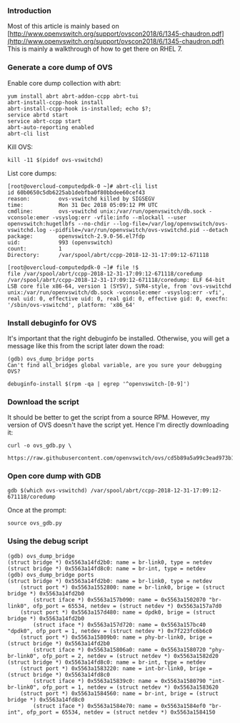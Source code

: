 ### Introduction ###

Most of this article is mainly based on [http://www.openvswitch.org/support/ovscon2018/6/1345-chaudron.pdf](http://www.openvswitch.org/support/ovscon2018/6/1345-chaudron.pdf)
This is mainly a walkthrough of how to get there on RHEL 7.

### Generate a core dump of OVS ###

Enable core dump collection with abrt:
~~~
yum install abrt abrt-addon-ccpp abrt-tui
abrt-install-ccpp-hook install
abrt-install-ccpp-hook is-installed; echo $?;
service abrtd start
service abrt-ccpp start
abrt-auto-reporting enabled
abrt-cli list
~~~

Kill OVS:
~~~
kill -11 $(pidof ovs-vswitchd)
~~~

List core dumps:
~~~
[root@overcloud-computedpdk-0 ~]# abrt-cli list
id 60b0650c5db6225ab1debfba0f80bbdee60cef43
reason:         ovs-vswitchd killed by SIGSEGV
time:           Mon 31 Dec 2018 05:09:12 PM UTC
cmdline:        ovs-vswitchd unix:/var/run/openvswitch/db.sock -vconsole:emer -vsyslog:err -vfile:info --mlockall --user openvswitch:hugetlbfs --no-chdir --log-file=/var/log/openvswitch/ovs-vswitchd.log --pidfile=/var/run/openvswitch/ovs-vswitchd.pid --detach
package:        openvswitch-2.9.0-56.el7fdp
uid:            993 (openvswitch)
count:          1
Directory:      /var/spool/abrt/ccpp-2018-12-31-17:09:12-671118
~~~

~~~
[root@overcloud-computedpdk-0 ~]# file !$
file /var/spool/abrt/ccpp-2018-12-31-17:09:12-671118/coredump
/var/spool/abrt/ccpp-2018-12-31-17:09:12-671118/coredump: ELF 64-bit LSB core file x86-64, version 1 (SYSV), SVR4-style, from 'ovs-vswitchd unix:/var/run/openvswitch/db.sock -vconsole:emer -vsyslog:err -vfi', real uid: 0, effective uid: 0, real gid: 0, effective gid: 0, execfn: '/sbin/ovs-vswitchd', platform: 'x86_64'
~~~

### Install debuginfo for OVS ###

It's important that the right debuginfo be installed. 
Otherwise, you will get a message like this from the script later down the road:
~~~
(gdb) ovs_dump_bridge ports
Can't find all_bridges global variable, are you sure your debugging OVS?
~~~

~~~
debuginfo-install $(rpm -qa | egrep '^openvswitch-[0-9]')
~~~

### Download the script ###

It should be better to get the script from a source RPM. However, my version of OVS doesn't have the script yet. 
Hence I'm directly downloading it:
~~~
curl -o ovs_gdb.py \
  https://raw.githubusercontent.com/openvswitch/ovs/cd5b89a5a99c3ead973b168326eaef47d4e4c077/utilities/gdb/ovs_gdb.py
~~~

### Open core dump with GDB ###

~~~
gdb $(which ovs-vswitchd) /var/spool/abrt/ccpp-2018-12-31-17:09:12-671118/coredump
~~~

Once at the prompt:
~~~
source ovs_gdb.py
~~~

### Using the debug script ###

~~~
(gdb) ovs_dump_bridge
(struct bridge *) 0x5563a14fd2b0: name = br-link0, type = netdev
(struct bridge *) 0x5563a14fd8c0: name = br-int, type = netdev
(gdb) ovs_dump_bridge ports
(struct bridge *) 0x5563a14fd2b0: name = br-link0, type = netdev
    (struct port *) 0x5563a1552800: name = br-link0, brige = (struct bridge *) 0x5563a14fd2b0
        (struct iface *) 0x5563a157b090: name = 0x5563a1502070 "br-link0", ofp_port = 65534, netdev = (struct netdev *) 0x5563a157a7d0
    (struct port *) 0x5563a157d480: name = dpdk0, brige = (struct bridge *) 0x5563a14fd2b0
        (struct iface *) 0x5563a157d720: name = 0x5563a157bc40 "dpdk0", ofp_port = 1, netdev = (struct netdev *) 0x7f223fc6b6c0
    (struct port *) 0x5563a15809b0: name = phy-br-link0, brige = (struct bridge *) 0x5563a14fd2b0
        (struct iface *) 0x5563a15806a0: name = 0x5563a1580720 "phy-br-link0", ofp_port = 2, netdev = (struct netdev *) 0x5563a1582d20
(struct bridge *) 0x5563a14fd8c0: name = br-int, type = netdev
    (struct port *) 0x5563a1583220: name = int-br-link0, brige = (struct bridge *) 0x5563a14fd8c0
        (struct iface *) 0x5563a15839c0: name = 0x5563a1580790 "int-br-link0", ofp_port = 1, netdev = (struct netdev *) 0x5563a1583620
    (struct port *) 0x5563a1584560: name = br-int, brige = (struct bridge *) 0x5563a14fd8c0
        (struct iface *) 0x5563a1584e70: name = 0x5563a1584ef0 "br-int", ofp_port = 65534, netdev = (struct netdev *) 0x5563a1584150
~~~
